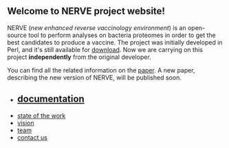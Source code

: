 ## Welcome to NERVE project website!

NERVE (_new enhanced reverse vaccinology environment_) is an open-source tool to perform analyses on bacteria proteomes in order to get the best candidates to produce a vaccine. 
The project was initially developed in Perl, and it's still available for [download](http://www.bio.unipd.it/molbinfo/NERVE_download.html). 
Now we are carrying on this project **independently** from the original developer.

You can find all the related information on the [paper](https://www.ncbi.nlm.nih.gov/pmc/articles/PMC1570458/). 
A new paper, describing the new version of NERVE, will be published soon. 

- ## [documentation](https://nicolagulmini.github.io/NERVE/documentation)
- [state of the work](https://nicolagulmini.github.io/NERVE/state)
- [vision](https://nicolagulmini.github.io/NERVE/vision)
- [team](https://nicolagulmini.github.io/NERVE/team)
- [contact us](https://nicolagulmini.github.io/NERVE/contact)
